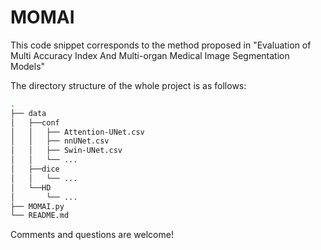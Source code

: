 # MOMAI

This code snippet corresponds to the method proposed in "Evaluation of Multi Accuracy Index And Multi-organ Medical Image Segmentation Models"


The directory structure of the whole project is as follows:
```bash
.
├── data
│   ├──conf
│   │   ├── Attention-UNet.csv
│   │   ├── nnUNet.csv
│   │   ├── Swin-UNet.csv
│   │   └── ...
│   ├──dice
│   │   └── ...
│   └──HD
│       └── ...
├── MOMAI.py         
└── README.md
```

Comments and questions are welcome! 
